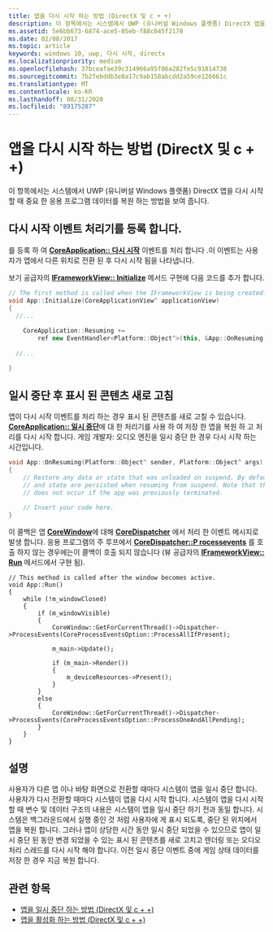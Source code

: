```yaml
---
title: 앱을 다시 시작 하는 방법 (DirectX 및 c + +)
description: 이 항목에서는 시스템에서 UWP (유니버설 Windows 플랫폼) DirectX 앱을 다시 시작할 때 중요 한 응용 프로그램 데이터를 복원 하는 방법을 보여 줍니다.
ms.assetid: 5e6bb673-6874-ace5-05eb-f88c045f2178
ms.date: 02/08/2017
ms.topic: article
keywords: windows 10, uwp, 다시 시작, directx
ms.localizationpriority: medium
ms.openlocfilehash: 37bceafae39c314966a95f06a282fe5c91814738
ms.sourcegitcommit: 7b2febddb3e8a17c9ab158abcdd2a59ce126661c
ms.translationtype: MT
ms.contentlocale: ko-KR
ms.lasthandoff: 08/31/2020
ms.locfileid: "89175287"
---
```

# <a name="how-to-resume-an-app-directx-and-c"></a>앱을 다시 시작 하는 방법 (DirectX 및 c + +)



이 항목에서는 시스템에서 UWP (유니버설 Windows 플랫폼) DirectX 앱을 다시 시작할 때 중요 한 응용 프로그램 데이터를 복원 하는 방법을 보여 줍니다.

## <a name="register-the-resuming-event-handler"></a>다시 시작 이벤트 처리기를 등록 합니다.


를 등록 하 여 [**CoreApplication:: 다시 시작**](/uwp/api/windows.applicationmodel.core.coreapplication.resuming) 이벤트를 처리 합니다 .이 이벤트는 사용자가 앱에서 다른 위치로 전환 된 후 다시 시작 됨을 나타냅니다.

보기 공급자의 [**IFrameworkView:: Initialize**](/uwp/api/windows.applicationmodel.core.iframeworkview.initialize) 메서드 구현에 다음 코드를 추가 합니다.

```cpp
// The first method is called when the IFrameworkView is being created.
void App::Initialize(CoreApplicationView^ applicationView)
{
  //...
  
    CoreApplication::Resuming +=
        ref new EventHandler<Platform::Object^>(this, &App::OnResuming);
    
  //...

}
```

## <a name="refresh-displayed-content-after-suspension"></a>일시 중단 후 표시 된 콘텐츠 새로 고침


앱이 다시 시작 이벤트를 처리 하는 경우 표시 된 콘텐츠를 새로 고칠 수 있습니다. [**CoreApplication:: 일시 중단**](/uwp/api/windows.applicationmodel.core.coreapplication.suspending)에 대 한 처리기를 사용 하 여 저장 한 앱을 복원 하 고 처리를 다시 시작 합니다. 게임 개발자: 오디오 엔진을 일시 중단 한 경우 다시 시작 하는 시간입니다.

```cpp
void App::OnResuming(Platform::Object^ sender, Platform::Object^ args)
{
    // Restore any data or state that was unloaded on suspend. By default, data
    // and state are persisted when resuming from suspend. Note that this event
    // does not occur if the app was previously terminated.

    // Insert your code here.
}
```

이 콜백은 앱 [**CoreWindow**](/uwp/api/Windows.UI.Core.CoreWindow)에 대해 [**CoreDispatcher**](/uwp/api/Windows.UI.Core.CoreDispatcher) 에서 처리 한 이벤트 메시지로 발생 합니다. 응용 프로그램의 주 루프에서 [**CoreDispatcher::P rocessevents**](/uwp/api/windows.ui.core.coredispatcher.processevents) 를 호출 하지 않는 경우에는이 콜백이 호출 되지 않습니다 (뷰 공급자의 [**IFrameworkView:: Run**](/uwp/api/windows.applicationmodel.core.iframeworkview.run) 메서드에서 구현 됨).

``` syntax
// This method is called after the window becomes active.
void App::Run()
{
    while (!m_windowClosed)
    {
        if (m_windowVisible)
        {
            CoreWindow::GetForCurrentThread()->Dispatcher->ProcessEvents(CoreProcessEventsOption::ProcessAllIfPresent);

            m_main->Update();

            if (m_main->Render())
            {
                m_deviceResources->Present();
            }
        }
        else
        {
            CoreWindow::GetForCurrentThread()->Dispatcher->ProcessEvents(CoreProcessEventsOption::ProcessOneAndAllPending);
        }
    }
}
```

## <a name="remarks"></a>설명


사용자가 다른 앱 이나 바탕 화면으로 전환할 때마다 시스템이 앱을 일시 중단 합니다. 사용자가 다시 전환할 때마다 시스템이 앱을 다시 시작 합니다. 시스템이 앱을 다시 시작할 때 변수 및 데이터 구조의 내용은 시스템이 앱을 일시 중단 하기 전과 동일 합니다. 시스템은 백그라운드에서 실행 중인 것 처럼 사용자에 게 표시 되도록, 중단 된 위치에서 앱을 복원 합니다. 그러나 앱이 상당한 시간 동안 일시 중단 되었을 수 있으므로 앱이 일시 중단 된 동안 변경 되었을 수 있는 표시 된 콘텐츠를 새로 고치고 렌더링 또는 오디오 처리 스레드를 다시 시작 해야 합니다. 이전 일시 중단 이벤트 중에 게임 상태 데이터를 저장 한 경우 지금 복원 합니다.

## <a name="related-topics"></a>관련 항목

* [앱을 일시 중단 하는 방법 (DirectX 및 c + +)](how-to-suspend-an-app-directx-and-cpp.md)
* [앱을 활성화 하는 방법 (DirectX 및 c + +)](how-to-activate-an-app-directx-and-cpp.md)

 

 
